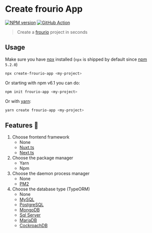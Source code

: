 # Create frourio App

[![NPM version](https://img.shields.io/npm/v/create-frourio-app.svg?style=flat)](https://npmjs.com/package/create-frourio-app)
[![GitHub Action](https://github.com/frouriojs/create-frourio-app/workflows/Node.js%20CI/badge.svg?branch=master)](https://github.com/frouriojs/create-frourio-app/actions?query=branch%3Amaster++)

> Create a [frourio](https://github.com/frouriojs/frourio) project in seconds

## Usage

Make sure you have [npx](https://www.npmjs.com/package/npx) installed (`npx` is shipped by default since [npm](https://www.npmjs.com/get-npm) `5.2.0`)

```bash
npx create-frourio-app <my-project>
```

Or starting with npm v6.1 you can do:

```bash
npm init frourio-app <my-project>
```

Or with [yarn](https://yarnpkg.com/en/):

```bash
yarn create frourio-app <my-project>
```

## Features :tada:

1. Choose frontend framework
   - None
   - [Nuxt.ts](https://typescript.nuxtjs.org/)
   - [Next.ts](https://nextjs.org/learn/excel/typescript)
1. Choose the package manager
   - Yarn
   - Npm
1. Choose the daemon process manager
   - None
   - [PM2](https://pm2.keymetrics.io/)
1. Choose the database type (TypeORM)
   - None
   - [MySQL](https://www.mysql.com/)
   - [PostgreSQL](https://www.postgresql.org/)
   - [MongoDB](https://www.mongodb.com/)
   - [Sql Server](https://www.microsoft.com/en-us/sql-server)
   - [MariaDB](https://mariadb.com/)
   - [CockroachDB](https://www.cockroachlabs.com/)
